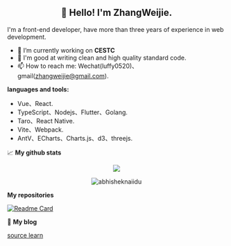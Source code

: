 
<h2 align="center">👋 Hello! I'm ZhangWeijie.</h2>


I'm a front-end developer, have more than three years of experience in web development.

- 🔭 I’m currently working on **CESTC**
- 🌱 I'm good at writing clean and high quality standard code.
- 📫 How to reach me: Wechat(luffy0520)、gmail(zhangweijie@gmail.com).

**languages and tools:**  

- Vue、React.
- TypeScript、Nodejs、Flutter、Golang.
- Taro、React Native.
- Vite、Webpack.
- AntV、ECharts、Charts.js、d3、threejs.




📈  **My github stats**

<p align="center"> 
  
  <img  src="https://github-readme-stats.vercel.app/api?username=windego&show_icons=true&&icon_color=ffb300&bg_color=30,e96443,904e95&title_color=fdd835&text_color=fdd835&layout=compact" />

</p>
<p align="center"> 
  
  <img  src="https://github-readme-stats.vercel.app/api/top-langs?username=windego&hide=handlebars&langs_count=8&layout=compact&bg_color=30,e96443,904e95&title_color=fff&text_color=fff" alt="abhisheknaiidu" />
</p>


**My repositories**

[![Readme Card](https://github-readme-stats.vercel.app/api/pin/?username=windego&repo=windego)](https://github.com/windego/windegi)

📌 **My blog**

[source learn](Source.md)


